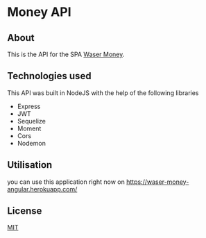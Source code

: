 # Money API

## About
This is the API for the SPA [Waser Money](https://github.com/fivaz/money-angular).

## Technologies used
This API was built in NodeJS with the help of the following libraries

- Express
- JWT
- Sequelize
- Moment
- Cors
- Nodemon

## Utilisation
you can use this application right now on https://waser-money-angular.herokuapp.com/

## License
[MIT](https://choosealicense.com/licenses/mit/)
